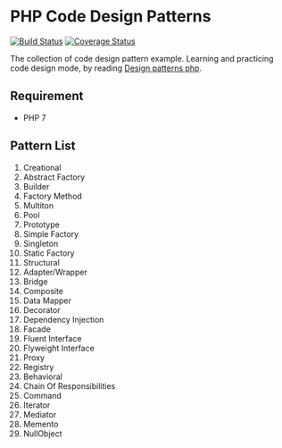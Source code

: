 # PHP Code Design Patterns

[![Build Status](https://travis-ci.org/ouranoshong/php-code-design-patterns.svg?branch=master)](https://travis-ci.org/ouranoshong/php-code-design-patterns)
[![Coverage Status](https://coveralls.io/repos/github/ouranoshong/php-code-design-patterns/badge.svg?branch=master)](https://coveralls.io/github/ouranoshong/php-code-design-patterns?branch=master)

The collection of code design pattern example.
Learning and practicing code design mode, by reading [Design patterns php](http://designpatternsphp.readthedocs.io/en/latest/).

## Requirement
* PHP 7

## Pattern List

1. Creational
  1. Abstract Factory
  1. Builder
  1. Factory Method
  1. Multiton
  1. Pool
  1. Prototype
  1. Simple Factory
  1. Singleton
  1. Static Factory
1. Structural
  1. Adapter/Wrapper
  1. Bridge
  1. Composite 
  1. Data Mapper
  1. Decorator
  1. Dependency Injection
  1. Facade
  1. Fluent Interface
  1. Flyweight Interface
  1. Proxy
  1. Registry
1. Behavioral
  1. Chain Of Responsibilities
  1. Command
  1. Iterator
  1. Mediator
  1. Memento
  1. NullObject

